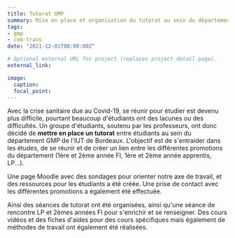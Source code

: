 ```yaml
---
title: Tutorat GMP
summary: Mise en place et organisation du tutorat au sein du département GMP de l'IUT de Bordeaux.
tags:
- gmp
- com-trans
date: "2021-12-01T00:00:00Z"

# Optional external URL for project (replaces project detail page).
external_link: 

image:
  caption: 
  focal_point: 
---
```


Avec la crise sanitaire due au Covid-19, se réunir pour étudier est devenu plus difficile, pourtant beaucoup d'étudiants ont des lacunes ou des difficultés. Un groupe d'étudiants, soutenu par les professeurs, ont donc décidé de **mettre en place un tutorat** entre étudiants au sein du département GMP de l'IUT de Bordeaux. L'objectif est de s'entraider dans les études, de se réunir et de créer un lien entre les différentes promotions du département (1ère et 2ème année FI, 1ère et 2ème année apprentis, LP...).

Une page Moodle avec des sondages pour orienter notre axe de travail, et des ressources pour les étudiants a été créée. Une prise de contact avec les différentes promotions a également été effectuée.

Ainsi des séances de tutorat ont été organisées, ainsi qu'une séance de rencontre LP et 2èmes années FI pour s'enrichir et se renseigner. Des cours vidéos et des fiches d'aides pour des cours spécifiques mais également de méthodes de travail ont également été réalisées.
